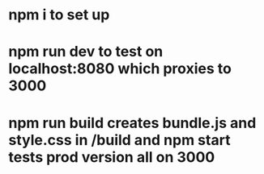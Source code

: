 # npm i to set up

# npm run dev to test on localhost:8080 which proxies to 3000

# npm run build creates bundle.js and style.css in /build and npm start tests prod version all on 3000
